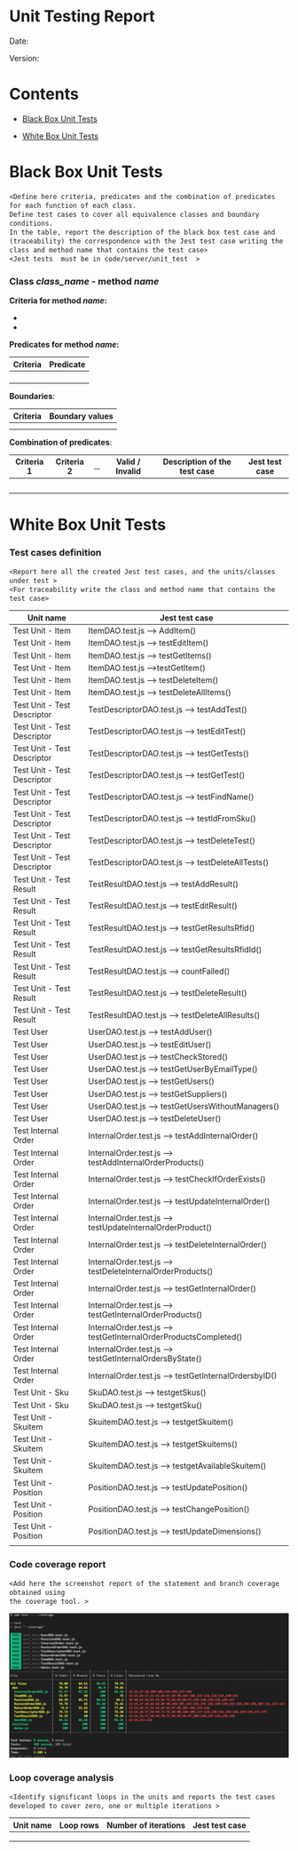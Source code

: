 # Unit Testing Report

Date:

Version:

# Contents

- [Black Box Unit Tests](#black-box-unit-tests)




- [White Box Unit Tests](#white-box-unit-tests)


# Black Box Unit Tests

    <Define here criteria, predicates and the combination of predicates for each function of each class.
    Define test cases to cover all equivalence classes and boundary conditions.
    In the table, report the description of the black box test case and (traceability) the correspondence with the Jest test case writing the 
    class and method name that contains the test case>
    <Jest tests  must be in code/server/unit_test  >

 ### **Class *class_name* - method *name***



**Criteria for method *name*:**
	

 - 
 - 





**Predicates for method *name*:**

| Criteria | Predicate |
| -------- | --------- |
|          |           |
|          |           |
|          |           |
|          |           |





**Boundaries**:

| Criteria | Boundary values |
| -------- | --------------- |
|          |                 |
|          |                 |



**Combination of predicates**:


| Criteria 1 | Criteria 2 | ... | Valid / Invalid | Description of the test case | Jest test case |
|-------|-------|-------|-------|-------|-------|
|||||||
|||||||
|||||||
|||||||
|||||||




# White Box Unit Tests

### Test cases definition
    
    
    <Report here all the created Jest test cases, and the units/classes under test >
    <For traceability write the class and method name that contains the test case>


| Unit name | Jest test case |
|--|--|
|Test Unit - Item | ItemDAO.test.js --> AddItem() |
|Test Unit - Item | ItemDAO.test.js --> testEditItem() |
|Test Unit - Item | ItemDAO.test.js --> testGetItems() |
|Test Unit - Item | ItemDAO.test.js -->testGetItem() |
|Test Unit - Item | ItemDAO.test.js --> testDeleteItem() |
|Test Unit - Item | ItemDAO.test.js --> testDeleteAllItems() |
|Test Unit - Test Descriptor | TestDescriptorDAO.test.js --> testAddTest() |
|Test Unit - Test Descriptor | TestDescriptorDAO.test.js --> testEditTest() |
|Test Unit - Test Descriptor | TestDescriptorDAO.test.js --> testGetTests() |
|Test Unit - Test Descriptor | TestDescriptorDAO.test.js --> testGetTest() |
|Test Unit - Test Descriptor | TestDescriptorDAO.test.js --> testFindName() |
|Test Unit - Test Descriptor | TestDescriptorDAO.test.js --> testIdFromSku() |
|Test Unit - Test Descriptor | TestDescriptorDAO.test.js --> testDeleteTest() |
|Test Unit - Test Descriptor | TestDescriptorDAO.test.js --> testDeleteAllTests() |
|Test Unit - Test Result | TestResultDAO.test.js --> testAddResult() |
|Test Unit - Test Result | TestResultDAO.test.js --> testEditResult() |
|Test Unit - Test Result | TestResultDAO.test.js --> testGetResultsRfid() |
|Test Unit - Test Result | TestResultDAO.test.js --> testGetResultsRfidId() |
|Test Unit - Test Result | TestResultDAO.test.js --> countFailed() |
|Test Unit - Test Result | TestResultDAO.test.js --> testDeleteResult() |
|Test Unit - Test Result | TestResultDAO.test.js --> testDeleteAllResults() |
|Test User               | UserDAO.test.js --> testAddUser() |
|Test User               | UserDAO.test.js --> testEditUser() |
|Test User               | UserDAO.test.js --> testCheckStored() |
|Test User               | UserDAO.test.js --> testGetUserByEmailType() |
|Test User               | UserDAO.test.js --> testGetUsers() |
|Test User               | UserDAO.test.js --> testGetSuppliers() |
|Test User               | UserDAO.test.js --> testGetUsersWithoutManagers() |
|Test User               | UserDAO.test.js --> testDeleteUser() |
|Test Internal Order     | InternalOrder.test.js --> testAddInternalOrder() |
|Test Internal Order     | InternalOrder.test.js --> testAddInternalOrderProducts() |
|Test Internal Order     | InternalOrder.test.js --> testCheckIfOrderExists() |
|Test Internal Order     | InternalOrder.test.js --> testUpdateInternalOrder() |
|Test Internal Order     | InternalOrder.test.js --> testUpdateInternalOrderProduct() |
|Test Internal Order     | InternalOrder.test.js --> testDeleteInternalOrder() |
|Test Internal Order     | InternalOrder.test.js --> testDeleteInternalOrderProducts() |
|Test Internal Order     | InternalOrder.test.js --> testGetInternalOrder() |
|Test Internal Order     | InternalOrder.test.js --> testGetInternalOrderProducts() |
|Test Internal Order     | InternalOrder.test.js --> testGetInternalOrderProductsCompleted() |
|Test Internal Order     | InternalOrder.test.js --> testGetInternalOrdersByState() |
|Test Internal Order     | InternalOrder.test.js --> testGetInternalOrdersbyID() |
|Test Unit - Sku | SkuDAO.test.js --> testgetSkus() |
|Test Unit - Sku | SkuDAO.test.js --> testgetSku() |
|Test Unit - Skuitem | SkuitemDAO.test.js --> testgetSkuitem() |
|Test Unit - Skuitem | SkuitemDAO.test.js --> testgetSkuitems() |
|Test Unit - Skuitem | SkuitemDAO.test.js --> testgetAvailableSkuitem() |
|Test Unit - Position | PositionDAO.test.js --> testUpdatePosition() |
|Test Unit - Position | PositionDAO.test.js --> testChangePosition() |
|Test Unit - Position | PositionDAO.test.js --> testUpdateDimensions() |
||||

### Code coverage report

    <Add here the screenshot report of the statement and branch coverage obtained using
    the coverage tool. >

![Test Coverage](./diagrams/TestCoverage.png)

### Loop coverage analysis

    <Identify significant loops in the units and reports the test cases
    developed to cover zero, one or multiple iterations >

|Unit name | Loop rows | Number of iterations | Jest test case |
|---|---|---|---|
|||||
|||||
||||||



